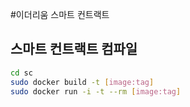 #이더리움 스마트 컨트랙트

## 스마트 컨트랙트 컴파일

```sh
cd sc
sudo docker build -t [image:tag]
sudo docker run -i -t --rm [image:tag]
```
